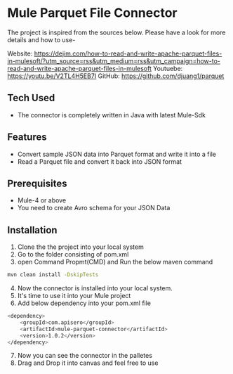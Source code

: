 # Mule Parquet File Connector

The project is inspired from the sources below. Please have a look for more details and how to use- 

Website: https://dejim.com/how-to-read-and-write-apache-parquet-files-in-mulesoft/?utm_source=rss&utm_medium=rss&utm_campaign=how-to-read-and-write-apache-parquet-files-in-mulesoft
Youtuebe: https://youtu.be/V2TL4H5EB7I
GitHub: https://github.com/djuang1/parquet

## Tech Used
- The connector is completely written in Java with latest Mule-Sdk

## Features
- Convert sample JSON data into Parquet format and write it into a file
- Read a Parquet file and convert it back into JSON format

## Prerequisites
- Mule-4 or above
- You need to create Avro schema for your JSON Data

## Installation

1) Clone the the project into your local system
2) Go to the folder consisting of pom.xml
3) open Command Propmt(CMD) and Run the below maven command

```sh
mvn clean install -DskipTests
```
4) Now the connector is installed into your local system.
5) It's time to use it into your Mule project 
6) Add below dependency into your pom.xml file 

```sh
<dependency>
    <groupId>com.apisero</groupId>
	<artifactId>mule-parquet-connector</artifactId>
	<version>1.0.2</version>
</dependency> 
```
7) Now you can see the connector in the palletes
8) Drag and Drop it into canvas and feel free to use

